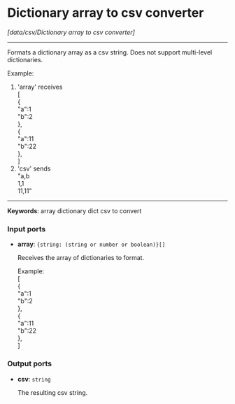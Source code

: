 # Dictionary array to csv converter

_[data/csv/Dictionary array to csv converter]_

---

Formats a dictionary array as a csv string. Does not support multi-level dictionaries.  
  
Example:  
1. 'array' receives  
[  
  {  
    "a":1  
    "b":2  
  },  
  {  
    "a":11  
    "b":22  
  },  
]  
2. 'csv' sends   
"a,b  
1,1  
11,11"  

---

__Keywords__: array dictionary dict csv to convert

### Input ports

* __array__: ` {string: (string or number or boolean)}[] `


    Receives the array of dictionaries to format.  
      
    Example:  
    [  
      {  
        "a":1  
        "b":2  
      },  
      {  
        "a":11  
        "b":22  
      },  
    ]  

### Output ports

* __csv__: ` string `


    The resulting csv string.  

